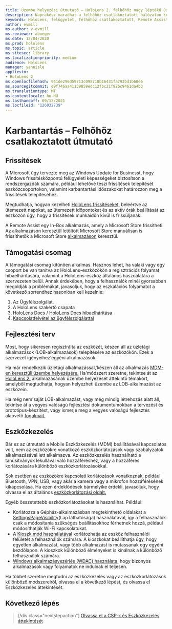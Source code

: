 ```yaml
---
title: Üzembe helyezési útmutató – HoloLens 2. felhőhöz nagy léptékű üzembe helyezés a Remote Assist – Karbantartás segítségével
description: Naprakész maradhat a felhőhöz csatlakoztatott hálózaton keresztüli HoloLens karbantartásával és támogatásával kapcsolatos tippjeinket.
keywords: HoloLens, felügyelet, felhőhöz csatlakoztatott, Remote Assist, AAD, Azure AD, MDM, Mobile Eszközkezelés
author: evmill
ms.author: v-evmill
ms.reviewer: aboeger
ms.date: 12/04/2020
ms.prod: hololens
ms.topic: article
ms.sitesec: library
ms.localizationpriority: medium
audience: HoloLens
manager: yannisle
appliesto:
- HoloLens 2
ms.openlocfilehash: 941de296d59713c098718b16431fa793bd1b60e6
ms.sourcegitcommit: e9f746aa41139859edc12fbc21f926c9461da4b3
ms.translationtype: MT
ms.contentlocale: hu-HU
ms.lasthandoff: 09/13/2021
ms.locfileid: "126032739"
---
```

# <a name="maintain---cloud-connected-guide"></a>Karbantartás – Felhőhöz csatlakoztatott útmutató

## <a name="updates"></a>Frissítések

A Microsoft úgy tervezte meg az Windows Update for Businesst, hogy Windows frissítésközpontú felügyeleti képességeket biztosítson a rendszergazdák számára, például lehetővé teszi frissítések telepítését eszközcsoportokon, valamint karbantartási időszakokat határozzon meg a frissítések telepítéséhez.

Megtudhatja, hogyan kezelheti [HoloLens frissítéseket,](/hololens/hololens-updates) beleértve az ütemezett napokat, az ütemezett időpontokat és az aktív órák beállítását az eszközön úgy, hogy a frissítések munkaidőn kívül is frissüljanak.

A Remote Assist egy In-Box alkalmazás, amely a Microsoft Store frissítheti. Az alkalmazáson keresztül letöltött Microsoft Store manuálisan is frissíthetők a Microsoft Store [alkalmazáson](/hololens/holographic-store-apps#update-apps) keresztül.

## <a name="support-plan"></a>Támogatási csomag

A támogatási csomag kitűnően alkalmas. Hasznos lehet, ha valaki vagy egy csoport be van tanítva az HoloLens-eszközökön a regisztrációs folyamat hibaelhárítására, valamint a HoloLens-eszköz általános használatára a szervezeten belül. Annak érdekében, hogy a felhasználók minél gyorsabban megoldják a problémákat, javasoljuk, hogy az eszkalációs folyamatot a következő sorrendhez hasonlóan kell kezelnie:

1. Az Ügyfélszolgálat.
2. A HoloLens szakértő csapata
3. [HoloLens Docs](/hololens/)  /  [HoloLens Docs hibaelhárítása](/hololens/hololens-troubleshooting)
4. [Kapcsolatfelvétel az ügyfélszolgálattal](https://support.serviceshub.microsoft.com/supportforbusiness/create?sapId=e9391227-fa6d-927b-0fff-f96288631b8f)

## <a name="development-plan"></a>Fejlesztési terv

Most, hogy sikeresen regisztrálta az eszközét, készen áll az üzletági alkalmazások (LOB-alkalmazások) telepítésére az eszközökön. Ezek a szervezet igényeihez&#39;egyéni alkalmazások.

Ha már rendelkezik üzletági alkalmazással,&#39;készen áll az alkalmazás [MDM-en keresztüli üzembe helyezésére.](/hololens/app-deploy-intune) Ha&#39;módszert szeretne, tekintse át az [HoloLens 2.](/hololens/app-deploy-overview) alkalmazásának üzembe helyezését áttekintő témakört, amelyből megtudhatja, hogyan helyezheti üzembe az LOB-alkalmazást az eszközein.

Ha még nem&#39;saját LOB-alkalmazást, vagy még mindig létrehozás alatt áll, tekintse át [](/windows/mixed-reality/design/design) a vegyes valóságú fejlesztési dokumentumokban a tervezést és prototípus-készítést, vagy ismerje meg a vegyes valóságú fejlesztés alapvető [fogalmait.](/windows/mixed-reality/discover/get-started-with-mr)

## <a name="device-management"></a>Eszközkezelés 

Bár ez az útmutató a Mobile Eszközkezelés (MDM) beállításával kapcsolatos volt, nem az eszközökre vonatkozó eszközkorlátozások vagy szabályzatok alkalmazásával lett alkalmazva. Az eszközkezelés használható a tanúsítványok lekullával való hozzáféréshez, vagy a hozzáférés korlátozására különböző eszközkorlátozásokkal. 

Sok esetben az eszközökre kapcsolati korlátozások vonatkoznak, például Bluetooth, VPN, USB, vagy akár a kamera vagy a mikrofon hozzáférésének kikapcsolása. Ha ezen érdeklődések bármelyike érdekli, javasoljuk, hogy olvassa el az általános [eszközkorlátozási oldalt.](hololens-common-device-restrictions.md)

Egyéb összetettebb eszközkorlátozásokat is használhat. Például:

- Korlátozza a Gépház-alkalmazásban megtekinthető oldalakat a [SettingsPageVisibility](settings-uri-list.md)(Lap láthatósága) használatával, így a felhasználók csak a módosítania szükséges beállításokhoz férhetnek hozzá, például módosíthatják Wi-Fi kapcsolatukat.
- A [Kioszk mód használatával](hololens-kiosk.md) korlátozhatja az eszköz felhasználói felületét a felhasználók számára. A kioszkokat beállíthatja úgy, hogy egyetlen alkalmazást, vagy több alkalmazást is mutassanak egy egyéni kezdőlapon. A kioszkok különböző élményeket is kínálnak a különböző felhasználók számára.  
- [Windows alkalmazásvezérlés (WDAC) használata,](windows-defender-application-control-wdac.md) hogy bizonyos alkalmazások vagy folyamatok ne indulnak el teljesen.

Ha többet szeretne megtudni az eszközkezelés vagy az eszközkorlátozások különböző módszereiről, olvassa el a következő lépést, és olvassa el Eszközkezelés áttekintését.

## <a name="next-step"></a>Következő lépés

> [!div class="nextstepaction"]
> [Olvassa el a CSP-k és Eszközkezelés áttekintését](hololens-csp-policy-overview.md)